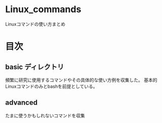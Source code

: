 # Linux_commands
Linuxコマンドの使い方まとめ

# 目次
## basic ディレクトリ
頻繁に研究に使用するコマンドやその具体的な使い方例を収集した。
基本的Linuxコマンドのみとbashを前提としている。

## advanced 
たまに使うかもしれないコマンドを収集
